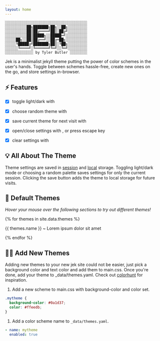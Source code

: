 ```yaml
---
layout: home
---  
```


```text
░░░░░░░░░░░░░░░░░░░░░░░░░░░░░░░░░░░░░░
░░░░░░░░░░██╗███████╗██╗░░██╗░░░░░░░░░
░░░░░░░░░░██║██╔════╝██║░██╔╝░░░░░░░░░
░░░░░░░░░░██║█████╗░░█████═╝░░░░░░░░░░
░░░░░██╗░░██║██╔══╝░░██╔═██╗░░░░░░░░░░
░░░░░╚█████╔╝███████╗██║░╚██╗░░░░░░░░░
░░░░░░╚════╝░╚══════╝╚═╝░░╚═╝░░░░░░░░░
░░░░░░░░░░░░░ by Tyler Butler ░░░░░░░░
```    

Jek is a minimalist jekyll theme putting the power of color schemes in the user's hands. Toggle between schemes hassle-free, create new ones on the go, and store settings in-browser.


## ⚡ Features 

- [x] toggle light/dark with <i class="far fa-moon zoom" onclick="darkMode();"></i>
- [x] choose random theme with <i class="fas fa-palette zoom" onclick="changeTheme();"></i>
- [x] save current theme for next visit with <i class="fas fa-user-astronaut zoom" onclick="saveFavorite();"></i>
- [x] open/close settings with <i class="fas fa-cogs zoom" onclick="toggleSettings();"></i>, or press escape key
- [x] clear settings with <i class="fas fa-sign-out-alt zoom" onclick="clearSettings();"></i>
 

## 💡 All About The Theme 

Theme settings are saved in [session](https://developer.mozilla.org/en-US/docs/Web/API/Window/sessionStorage) and [local](https://developer.mozilla.org/en-US/docs/Web/API/Window/localStorage) storage. Toggling light/dark mode or choosing a random palette saves settings for only the current session. Clicking the save button adds the theme to local storage for future visits. 


## 🍭 Default Themes 

*Hover your mouse over the following sections to try out different themes!*  


{% for themes in site.data.themes %}
<div class="theme-options {{ themes.name }}" onclick="setSpeceficPallet('{{ themes.name }}');">
    <p class="center">{{ themes.name }} ~ Lorem ipsum dolor sit amet</p>
</div>
{% endfor %}  


## 👩‍🚀 Add New Themes  

Adding new themes to your new jek site could not be easier, just pick a background color and text color and add them to main.css. Once you're done, add your theme to _data/themes.yaml. Check out [colorhunt](https://colorhunt.co/) for inspiration.


1. Add a new scheme to main.css with background-color and color set.  
  
  ```css
  .mytheme {
    background-color: #0a1d37;
    color: #ffeedb;
  }
  ```  

1. Add a color scheme name to `_data/themes.yaml`.    
  
  ```yaml
  - name: mytheme
    enabled: true
  ```
